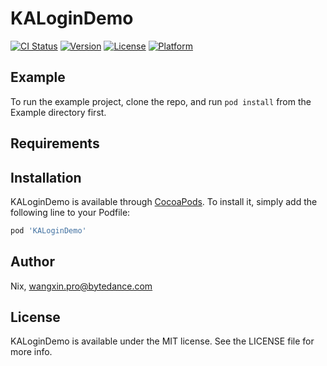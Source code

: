 # KALoginDemo

[![CI Status](https://img.shields.io/travis/Nix/KALoginDemo.svg?style=flat)](https://travis-ci.org/Nix/KALoginDemo)
[![Version](https://img.shields.io/cocoapods/v/KALoginDemo.svg?style=flat)](https://cocoapods.org/pods/KALoginDemo)
[![License](https://img.shields.io/cocoapods/l/KALoginDemo.svg?style=flat)](https://cocoapods.org/pods/KALoginDemo)
[![Platform](https://img.shields.io/cocoapods/p/KALoginDemo.svg?style=flat)](https://cocoapods.org/pods/KALoginDemo)

## Example

To run the example project, clone the repo, and run `pod install` from the Example directory first.

## Requirements

## Installation

KALoginDemo is available through [CocoaPods](https://cocoapods.org). To install
it, simply add the following line to your Podfile:

```ruby
pod 'KALoginDemo'
```

## Author

Nix, wangxin.pro@bytedance.com

## License

KALoginDemo is available under the MIT license. See the LICENSE file for more info.
